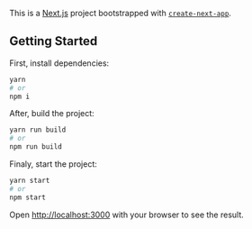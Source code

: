 This is a [Next.js](https://nextjs.org) project bootstrapped with [`create-next-app`](https://nextjs.org/docs/app/api-reference/cli/create-next-app).

## Getting Started

First, install dependencies:

```bash
yarn
# or
npm i
```

After, build the project:

```bash
yarn run build
# or
npm run build
```

Finaly, start the project:

```bash
yarn start
# or
npm start
```

Open [http://localhost:3000](http://localhost:3000) with your browser to see the result.
